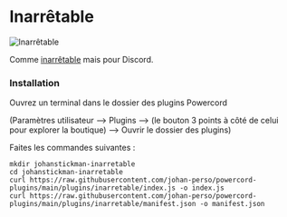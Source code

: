 # Inarrêtable

![Inarrêtable](https://us-east-1.tixte.net/uploads/images.johanstickman.com/inarretable-powercord.jpg)

Comme [inarrêtable](https://el2zay.is-a.dev/inarretable/inarretable.html) mais pour Discord.

### Installation

Ouvrez un terminal dans le dossier des plugins Powercord

(Paramètres utilisateur --> Plugins --> (le bouton 3 points à côté de celui pour explorer la boutique) --> Ouvrir le dossier des plugins)

Faites les commandes suivantes :

```
mkdir johanstickman-inarretable
cd johanstickman-inarretable
curl https://raw.githubusercontent.com/johan-perso/powercord-plugins/main/plugins/inarretable/index.js -o index.js
curl https://raw.githubusercontent.com/johan-perso/powercord-plugins/main/plugins/inarretable/manifest.json -o manifest.json
```
